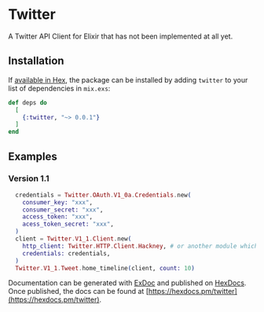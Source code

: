 # Twitter

<!-- MDOC !-->

A Twitter API Client for Elixir that has not been implemented at all yet.

## Installation

If [available in Hex](https://hex.pm/docs/publish), the package can be installed
by adding `twitter` to your list of dependencies in `mix.exs`:

```elixir
def deps do
  [
    {:twitter, "~> 0.0.1"}
  ]
end
```

## Examples

### Version 1.1

```elixir
  credentials = Twitter.OAuth.V1_0a.Credentials.new(
    consumer_key: "xxx",
    consumer_secret: "xxx",
    access_token: "xxx",
    acess_token_secret: "xxx",
  )
  client = Twitter.V1_1.Client.new(
    http_client: Twitter.HTTP.Client.Hackney, # or another module which implements Twitter.HTTP.Client
    credentials: credentials,
  )
  Twitter.V1_1.Tweet.home_timeline(client, count: 10)
```

<!-- MDOC !-->

Documentation can be generated with [ExDoc](https://github.com/elixir-lang/ex_doc)
and published on [HexDocs](https://hexdocs.pm). Once published, the docs can
be found at [https://hexdocs.pm/twitter](https://hexdocs.pm/twitter).

